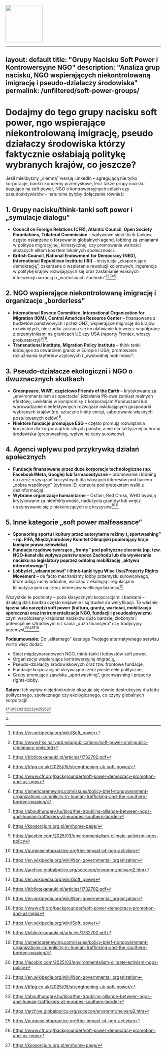 <img src="https://r2cdn.perplexity.ai/pplx-full-logo-primary-dark%402x.png" class="logo" width="120"/>

---
layout: default
title: "Grupy Nacisku Soft Power i Kontrowersyjne NGO"
description: "Analiza grup nacisku, NGO wspierających niekontrolowaną imigrację i pseudo-działaczy środowiska"
permalink: /unfiltered/soft-power-groups/
---

# Dodajmy do tego grupy nacisku soft power, ngo wspierające niekontrolowaną imigrację, pseudo działaczy środowiska którzy faktycznie osłabiają politykę wybranych krajów, co jeszcze?

Jeśli mielibyśmy „ciemną” wersję LinkedIn – agregującą nie tylko korporacje, banki i koncerny przemysłowe, lecz także grupy nacisku bazujące na soft power, NGO o kontrowersyjnych celach czy pseudoaktywistów – naturalne byłoby dołączenie również:

## **1. Grupy nacisku/think-tanki soft power i „symulacje dialogu”**

- **Council on Foreign Relations (CFR), Atlantic Council, Open Society Foundations, Trilateral Commission** – wpływowe sieci think-tanków, często oskarżane o forsowanie globalnych agend, lobbing za zmianami w polityce migracyjnej, klimatycznej, czy promowanie wartości służących elitom kosztem lokalnych społeczności.
- **British Council, National Endowment for Democracy (NED), International Republican Institute (IRI)** – instytucje „eksportujące demokrację”, oskarżane o wspieranie rewolucji kolorowych, ingerencje w politykę krajów rozwijających się oraz zasłanianie własnych interwencji narracją o „wartościach Zachodu”[^1][^2][^3][^4][^5].


## **2. NGO wspierające niekontrolowaną imigrację i organizacje „borderless”**

- **International Rescue Committee, International Organization for Migration (IOM), Central American Resource Center** – finansowane z budżetów państwowych i przez ONZ, wspierające migrację do krajów rozwiniętych, nierzadko zarzuca się im ułatwianie lub wręcz współpracę z przemytnikami na granicach UE czy USA (raporty Frontex, włoscy prokuratorzy)[^6][^7][^8].
- **Transnational Institute, Migration Policy Institute** – think tanki lobbujące za otwarciem granic w Europie i USA; promowanie rozluźniania kryteriów azylowych i „swobodnej mobilności”.


## **3. Pseudo-działacze ekologiczni i NGO o dwuznacznych skutkach**

- **Greenpeace, WWF, częściowo Friends of the Earth** – krytykowane za „environmentalism as spectacle” (działania PR-owe zamiast realnych efektów), uwikłanie w kompromisy z korporacjami/funduszami lub wprowadzanie nieefektywnych rozwiązań osłabiających gospodarki wybranych krajów (np. sztuczne limity emisji, sabotowanie własnych postulowanych celów)[^9].
- **Niektóre fundacje promujące ESG** – często promują rozwiązania korzystne dla korporacji lub silnych państw, a nie dla faktycznej ochrony środowiska (greenwashing, wpływ na ceny surowców).


## **4. Agenci wpływu pod przykrywką działań społecznych**

- **Fundacje finansowane przez duże korporacje technologiczne (np. Facebook/Meta, Google) lub farmaceutyczne** – promowanie i lobbing na rzecz rozwiązań korzystnych dla własnych interesów pod hasłem „dobra wspólnego” (cyfrowe ID, cenzura pod pretekstem walki z dezinformacją).
- **Wybrane organizacje humanitarne** – Oxfam, Red Cross, WHO bywają krytykowane za nieefektywność, nadużycia grantów lub wręcz utrzymywanie się z niekończących się kryzysów[^10][^11].


## **5. Inne kategorie „soft power malfeasance”**

- **Sponsoring sportu i kultury przez autorytarne reżimy („sportwashing” – np. FIFA, Międzynarodowy Komitet Olimpijski popierający kraje łamiące prawa człowieka)**.
- **Fundacje rządowe tworzące „fronty” pod polityczne zlecenia (np. tzw. NGO-kanał dla wpływu państw spoza Zachodu lub dla wywierania nacisku na legislatury poprzez oddolną mobilizację „aktywu internetowego”).**
- **Lobbyści „własnościowi” i think-tanki typu Wise Use/Property Rights Movement** – de facto mechanizmy lobby przemysłu surowcowego, które udają ruchy oddolne, walcząc z ekologią i regulacjami klimatycznymi na rzecz interesów wielkiego biznesu[^12].

Wszystkie te podmioty – poza klasycznymi korporacjami i bankami – działają dziś bardzo często niejawnie i są trudne do weryfikacji. To właśnie **łączna siła narzędzi soft power (kultura, granty, wartości, mobilizacja społeczna) oraz instrumentalizacja NGO, fundacji i pseudoaktywizmu** czyni współczesny krajobraz nacisków dużo bardziej złożonym i potencjalnie szkodliwym niż sama „duża finansjera” czy tradycyjny przemysł[^1][^3][^11][^5].

**Podsumowanie:**
Do „elitarnego” katalogu Twojego alternatywnego serwisu warto więc dodać:

- Sieci międzynarodowych NGO, think-tanki i lobbystów soft power,
- Organizacje wspierające kontrowersyjną migrację,
- Pseudo-działaczy środowiskowych oraz tzw. frontowe fundacje,
- Fundacje korporacyjne ukrywające rzeczywiste cele polityczne,
- Grupy promujące zjawiska „sportwashing”, greenwashing i property rights-lobby.

**Satyra:** Ich wpływ niejednokrotnie okazuje się równie destrukcyjny dla ładu politycznego, społecznego czy ekologicznego, co czyny globalnych korporacji!

[^1][^3][^6][^9][^11][^4][^7][^12][^10][^5][^8]

<div class="decorative-divider">⁂</div>

[^1]: https://en.wikipedia.org/wiki/Soft_power

[^2]: https://www.hks.harvard.edu/publications/soft-power-and-public-diplomacy-revisited

[^3]: https://bibliotekanauki.pl/articles/1732702.pdf

[^4]: https://bfpg.co.uk/2025/05/strengthening-uk-soft-power/

[^5]: https://www.cfr.org/backgrounder/soft-power-democracy-promotion-and-us-ngos

[^6]: https://americarenewing.com/issues/policy-brief-nongovernment-organizations-complicity-in-human-trafficking-and-the-southern-border-invasion/

[^7]: https://abouthungary.hu/blog/the-troubling-alliance-between-ngos-and-human-traffickers-at-europes-southern-border

[^8]: https://konsorcjum.org.pl/en/home-page/

[^9]: https://jacobin.com/2025/03/environmentalism-climate-activism-ngos-policy

[^10]: https://purposeintopractice.org/the-impact-of-ngo-activism

[^11]: https://en.wikipedia.org/wiki/Non-governmental_organization

[^12]: https://archive.globalpolicy.org/socecon/envronmt/helvarg2.htm

[^13]: https://www.diplomacy.edu/topics/soft-power-diplomacy/

[^14]: https://www.uksoftpowergroup.com/what-we-do

[^15]: https://www.saisjournal.eu/article/85-Limitations-and-Opportunities.cfm

[^16]: https://www.britishcouncil.org/sites/default/files/3418_bc_edinburgh_university_soft_power_report_03b.pdf

[^17]: https://www.boell.de/en/2024/04/29/anti-environmental-backlash

[^18]: https://www.coe.int/en/web/compass/human-rights-activism-and-the-role-of-ngos

[^19]: https://www.fpri.org/article/2020/09/the-problem-with-soft-power/

[^20]: https://brandfinance.com/insights/global-soft-power-index-2025-the-shifting-balance-of-global-soft-power

